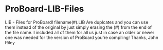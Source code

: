 # ProBoard-LIB-Files
LIB - Files for ProBoard!  filename(#).LIB Are duplcates and you can use them instead  of the original by just simply erasing the (#) from the end  of the file name.  I included  all of them for all us just  in case an older or newer one  was needed for the version of ProBoard you're compiling!  Thanks,  John Riley

